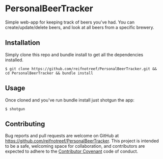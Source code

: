 # PersonalBeerTracker

Simple web-app for keeping track of beers you've had.
You can create/update/delete beers, and look at all beers from a specific brewery.


## Installation
Simply clone this repo and bundle install to get all the dependencies installed.

    $ git clone https://github.com/reifnotreef/PersonalBeerTracker.git && cd PersonalBeerTracker && bundle install

## Usage

Once cloned and you've run bundle install just shotgun the app:

    $ shotgun

## Contributing

Bug reports and pull requests are welcome on GitHub at https://github.com/reifnotreef/PersonalBeerTracker. This project is intended to be a safe, welcoming space for collaboration, and contributors are expected to adhere to the [Contributor Covenant](http://contributor-covenant.org) code of conduct.
